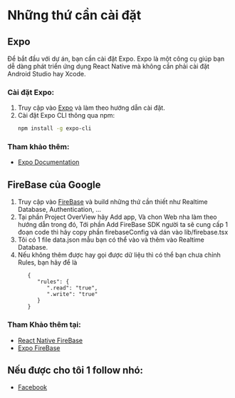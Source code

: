 # Những thứ cần cài đặt

## Expo

Để bắt đầu với dự án, bạn cần cài đặt Expo. Expo là một công cụ giúp bạn dễ dàng phát triển ứng dụng React Native mà không cần phải cài đặt Android Studio hay Xcode.

### Cài đặt Expo:

1. Truy cập vào [Expo](https://expo.dev/) và làm theo hướng dẫn cài đặt.
2. Cài đặt Expo CLI thông qua npm:
    ```bash
    npm install -g expo-cli
    ```

### Tham khảo thêm:
- [Expo Documentation](https://docs.expo.dev/)

## FireBase của Google

1. Truy cập vào [FireBase](https://console.firebase.google.com/) và build những thứ cần thiết như Realtime Database, Authentication, ...
2. Tại phần Project OverView hãy Add app, Và chon Web nha làm theo hướng dẫn trong đó, Tới phần Add FireBase SDK người ta sẽ cung cấp 1 đoạn code thì hãy copy phần firebaseConfig và dán vào lib/firebase.tsx
3. Tôi có 1 file data.json mẫu bạn có thể vào và thêm vào Realtime Database.
4. Nếu không thêm được hay gọi được dữ liệu thì có thể bạn chưa chỉnh Rules, bạn hãy để là
   ```
      {
         "rules": {
            ".read": "true",  
            ".write": "true"  
         }
      }
   ```

### Tham Khảo thêm tại:
- [React Native FireBase](https://rnfirebase.io/)
- [Expo FireBase](https://docs.expo.dev/guides/using-firebase/)

## Nếu được cho tôi 1 follow nhó:
- [Facebook](https://www.facebook.com/quangcuong.tran.545)